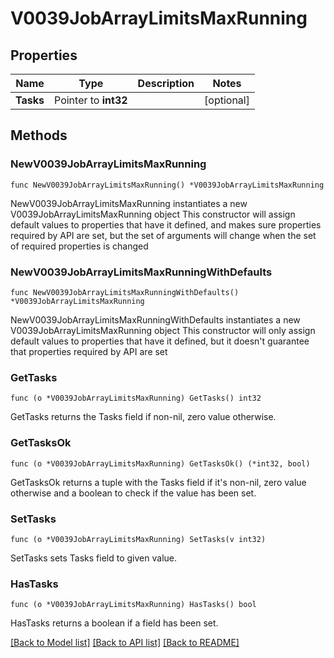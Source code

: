 # V0039JobArrayLimitsMaxRunning

## Properties

Name | Type | Description | Notes
------------ | ------------- | ------------- | -------------
**Tasks** | Pointer to **int32** |  | [optional] 

## Methods

### NewV0039JobArrayLimitsMaxRunning

`func NewV0039JobArrayLimitsMaxRunning() *V0039JobArrayLimitsMaxRunning`

NewV0039JobArrayLimitsMaxRunning instantiates a new V0039JobArrayLimitsMaxRunning object
This constructor will assign default values to properties that have it defined,
and makes sure properties required by API are set, but the set of arguments
will change when the set of required properties is changed

### NewV0039JobArrayLimitsMaxRunningWithDefaults

`func NewV0039JobArrayLimitsMaxRunningWithDefaults() *V0039JobArrayLimitsMaxRunning`

NewV0039JobArrayLimitsMaxRunningWithDefaults instantiates a new V0039JobArrayLimitsMaxRunning object
This constructor will only assign default values to properties that have it defined,
but it doesn't guarantee that properties required by API are set

### GetTasks

`func (o *V0039JobArrayLimitsMaxRunning) GetTasks() int32`

GetTasks returns the Tasks field if non-nil, zero value otherwise.

### GetTasksOk

`func (o *V0039JobArrayLimitsMaxRunning) GetTasksOk() (*int32, bool)`

GetTasksOk returns a tuple with the Tasks field if it's non-nil, zero value otherwise
and a boolean to check if the value has been set.

### SetTasks

`func (o *V0039JobArrayLimitsMaxRunning) SetTasks(v int32)`

SetTasks sets Tasks field to given value.

### HasTasks

`func (o *V0039JobArrayLimitsMaxRunning) HasTasks() bool`

HasTasks returns a boolean if a field has been set.


[[Back to Model list]](../README.md#documentation-for-models) [[Back to API list]](../README.md#documentation-for-api-endpoints) [[Back to README]](../README.md)


